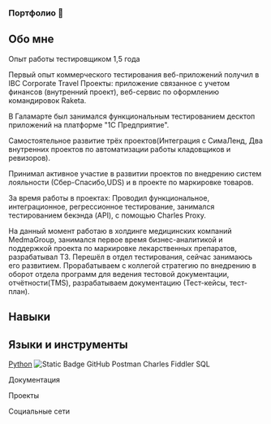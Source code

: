 ### Портфолио 👋

## Обо мне

Опыт работы тестировщиком 1,5 года

Первый опыт коммерческого тестирования веб-приложений получил в IBC Corporate Travel Проекты: приложение связанное с учетом финансов (внутренний проект), веб-сервис по оформлению командировок Raketa.

В Галамарте был занимался функциональным тестированием десктоп приложений на платформе "1С Предприятие".

Самостоятельное развитие трёх проектов(Интеграция с СимаЛенд, Два внутренних проектов по автоматизации работы кладовщиков и ревизоров).

Принимал активное участие в развитии проектов по внедрению систем лояльности (Сбер-Спасибо,UDS) и в проекте по маркировке товаров.

За время работы в проектах: Проводил функциональное, интеграционное, регрессионное тестирование, занимался тестированием бекэнда (API), с помощью Charles Proxy.

На данный момент работаю в холдинге медицинских компаний MedmaGroup, занимался первое время бизнес-аналитикой и поддержкой проекта по маркировке лекарственных препаратов, разрабатывал ТЗ. Перешёл в отдел тестирования, сейчас занимаюсь его развитием. Прорабатываем с коллегой стратегию по внедрению в оборот отдела программ для ведения тестовой документации, отчётности(TMS), разрабатываем документацию (Тест-кейсы, тест-план).

## Навыки

## Языки и инструменты

[Python](https://img.shields.io/badge/you_like-blue)
![Static Badge](https://img.shields.io/badge/:badgeContent)
GitHub
Postman
Charles
Fiddler
SQL

Документация

Проекты

Социальные сети
